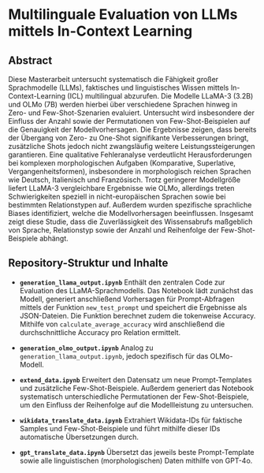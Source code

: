 # Multilinguale Evaluation von LLMs mittels In-Context Learning

## Abstract

Diese Masterarbeit untersucht systematisch die Fähigkeit großer Sprachmodelle (LLMs), faktisches und linguistisches Wissen mittels In-Context-Learning (ICL) multilingual abzurufen. Die Modelle LLaMA-3 (3.2B) und OLMo (7B) werden hierbei über verschiedene Sprachen hinweg in Zero- und Few-Shot-Szenarien evaluiert. Untersucht wird insbesondere der Einfluss der Anzahl sowie der Permutationen von Few-Shot-Beispielen auf die Genauigkeit der Modellvorhersagen. Die Ergebnisse zeigen, dass bereits der Übergang von Zero- zu One-Shot signifikante Verbesserungen bringt, zusätzliche Shots jedoch nicht zwangsläufig weitere Leistungssteigerungen garantieren. Eine qualitative Fehleranalyse verdeutlicht Herausforderungen bei komplexen morphologischen Aufgaben (Komparative, Superlative, Vergangenheitsformen), insbesondere in morphologisch reichen Sprachen wie Deutsch, Italienisch und Französisch. Trotz geringerer Modellgröße liefert LLaMA-3 vergleichbare Ergebnisse wie OLMo, allerdings treten Schwierigkeiten speziell in nicht-europäischen Sprachen sowie bei bestimmten Relationstypen auf. Außerdem wurden spezifische sprachliche Biases identifiziert, welche die Modellvorhersagen beeinflussen. Insgesamt zeigt diese Studie, dass die Zuverlässigkeit des Wissensabrufs maßgeblich von Sprache, Relationstyp sowie der Anzahl und Reihenfolge der Few-Shot-Beispiele abhängt.

## Repository-Struktur und Inhalte

* **`generation_llama_output.ipynb`**
  Enthält den zentralen Code zur Evaluation des LLaMA-Sprachmodells. Das Notebook lädt zunächst das Modell, generiert anschließend Vorhersagen für Prompt-Abfragen mittels der Funktion `new_test_prompt` und speichert die Ergebnisse als JSON-Dateien. Die Funktion berechnet zudem die tokenweise Accuracy. Mithilfe von `calculate_average_accuracy` wird anschließend die durchschnittliche Accuracy pro Relation ermittelt.

* **`generation_olmo_output.ipynb`**
  Analog zu `generation_llama_output.ipynb`, jedoch spezifisch für das OLMo-Modell.

* **`extend_data.ipynb`**
  Erweitert den Datensatz um neue Prompt-Templates und zusätzliche Few-Shot-Beispiele. Außerdem generiert das Notebook systematisch unterschiedliche Permutationen der Few-Shot-Beispiele, um den Einfluss der Reihenfolge auf die Modellleistung zu untersuchen.

* **`wikidata_translate_data.ipynb`**
  Extrahiert Wikidata-IDs für faktische Samples und Few-Shot-Beispiele und führt mithilfe dieser IDs automatische Übersetzungen durch.

* **`gpt_translate_data.ipynb`**
  Übersetzt das jeweils beste Prompt-Template sowie alle linguistischen (morphologischen) Daten mithilfe von GPT-4o.
